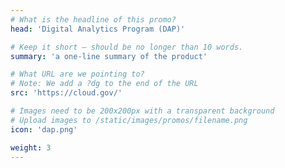 ```yaml
---
# What is the headline of this promo?
head: 'Digital Analytics Program (DAP)'

# Keep it short — should be no longer than 10 words.
summary: 'a one-line summary of the product'

# What URL are we pointing to?
# Note: We add a ?dg to the end of the URL
src: 'https://cloud.gov/'

# Images need to be 200x200px with a transparent background
# Upload images to /static/images/promos/filename.png
icon: 'dap.png'

weight: 3
---
```

